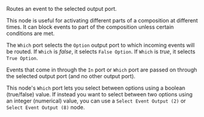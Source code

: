 Routes an event to the selected output port.

This node is useful for activating different parts of a composition at different times. It can block events to part of the composition unless certain conditions are met.

The `Which` port selects the `Option` output port to which incoming events will be routed. If `Which` is <i>false</i>, it selects `False Option`. If `Which` is <i>true</i>, it selects `True Option`.

Events that come in through the `In` port or `Which` port are passed on through the selected output port (and no other output port).

This node's `Which` port lets you select between options using a boolean (true/false) value. If instead you want to select between two options using an integer (numerical) value, you can use a `Select Event Output (2)` or `Select Event Output (8)` node.
